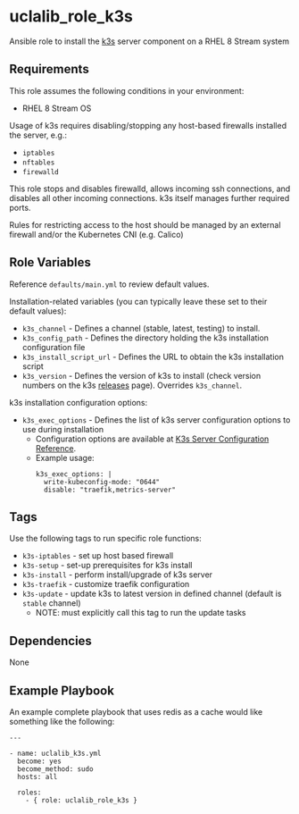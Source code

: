 uclalib_role_k3s
=========

Ansible role to install the [k3s](https://k3s.io/) server component on a RHEL 8 Stream system 

Requirements
------------

This role assumes the following conditions in your environment:
  * RHEL 8 Stream OS

Usage of k3s requires disabling/stopping any host-based firewalls installed the server, e.g.:
  * `iptables`
  * `nftables`
  * `firewalld`

This role stops and disables firewalld, allows incoming ssh connections, and disables all other incoming connections. k3s itself manages further required ports.

Rules for restricting access to the host should be managed by an external firewall and/or the Kubernetes CNI (e.g. Calico)

Role Variables
--------------

Reference `defaults/main.yml` to review default values.

Installation-related variables (you can typically leave these set to their default values):

  * `k3s_channel` - Defines a channel (stable, latest, testing) to install. 
  * `k3s_config_path` - Defines the directory holding the k3s installation configuration file
  * `k3s_install_script_url` - Defines the URL to obtain the k3s installation script
  * `k3s_version` - Defines the version of k3s to install (check version numbers on the k3s [releases](https://github.com/k3s-io/k3s/releases) page). Overrides `k3s_channel`.

k3s installation configuration options:

  * `k3s_exec_options` - Defines the list of k3s server configuration options to use during installation
    * Configuration options are available at [K3s Server Configuration Reference](https://rancher.com/docs/k3s/latest/en/installation/install-options/server-config/). 
    * Example usage:
      ```
      k3s_exec_options: |
        write-kubeconfig-mode: "0644"
        disable: "traefik,metrics-server"
      ```

Tags
----

Use the following tags to run specific role functions:

  * `k3s-iptables` - set up host based firewall
  * `k3s-setup` - set-up prerequisites for k3s install
  * `k3s-install` - perform install/upgrade of k3s server
  * `k3s-traefik` - customize traefik configuration
  * `k3s-update` - update k3s to latest version in defined channel (default is `stable` channel)
    * NOTE: must explicitly call this tag to run the update tasks

Dependencies
------------

None

Example Playbook
----------------

An example complete playbook that uses redis as a cache would like something like the following:

```
---

- name: uclalib_k3s.yml
  become: yes
  become_method: sudo
  hosts: all

  roles:
    - { role: uclalib_role_k3s }
